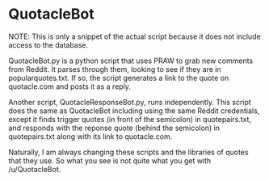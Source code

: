 QuotacleBot
===========
NOTE: This is only a snippet of the actual script because it does not include access to the database.

QuotacleBot.py is a python script that uses PRAW to grab new comments from Reddit.
It parses through them, looking to see if they are in popularquotes.txt. If so, the script generates a link to the quote on
quotacle.com and posts it as a reply.

Another script, QuotacleResponseBot.py, runs independently. This script does the same as QuotacleBot
including using the same Reddit credentials, except it finds trigger quotes (in front of the semicolon)
in quotepairs.txt, and responds with the reponse quote (behind the semicolon) in quotepairs.txt along with its 
link to quotacle.com.

Naturally, I am always changing these scripts and the libraries of quotes that they use. So what you see is not quite
what you get with /u/QuotacleBot.
